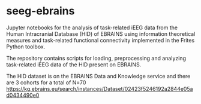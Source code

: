 # seeg-ebrains
Jupyter notebooks for the analysis of task-related iEEG data from the Human Intracranial Database (HID) of EBRAINS using information theoretical measures and task-related functional connectivity implemented in the Frites Python toolbox.

The repository contains scripts for loading, preprocessing and analyzing task-related iEEG data of the HID present on EBRAINS.

The HID dataset is on the EBRAINS Data and Knowledge service and there are 3 cohorts for a total of N=70
https://kg.ebrains.eu/search/instances/Dataset/02423f5246192a2844e05ad0434490e0

